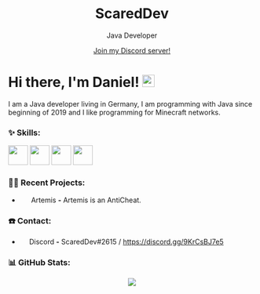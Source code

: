<h1 align="center">ScaredDev</h1>

<p align="center">Java Developer</p>

<a href="https://discord.gg/9KrCsBJ7e5">
  <p align="center">Join my Discord server!</p>
</a>

# Hi there, I'm Daniel! <img src="https://github.com/TheDudeThatCode/TheDudeThatCode/blob/master/Assets/Hi.gif" width="25px">

I am a Java developer living in Germany, I am programming with Java since beginning of 2019 and I like programming for Minecraft networks.

### :sparkles: Skills:
<p align="left">
  <img src="https://user-images.githubusercontent.com/59137634/134815111-4d34bc98-7296-447b-aee3-09acb89f53df.png" height="auto" width="40px">
  <img src="https://user-images.githubusercontent.com/59137634/134814826-56aa49e3-e51e-49ed-83fb-184714f59470.png" height="auto" width="40px">
  <img src="https://user-images.githubusercontent.com/59137634/134815097-2be7ef6a-677a-436f-a796-b45de6a23d35.png" height="40px" width="40px">
  <img src="https://user-images.githubusercontent.com/59137634/134815040-0129a5e4-cae2-434e-b871-c4a19322da58.png" height="auto" width="40px">
</p>

### :technologist: Recent Projects:
- &nbsp;<img src="https://avatars.githubusercontent.com/u/69007781?s=200&v=4" height="15px" width="15px"> Artemis **-** Artemis is an AntiCheat.

### ☎️ Contact:
- <img src="https://user-images.githubusercontent.com/59137634/134815017-6b34169e-c74c-4196-b0fa-1af18e914214.png" width="15px"> Discord **-** ScaredDev#2615 / https://discord.gg/9KrCsBJ7e5

### :bar_chart: GitHub Stats:
<p align="center">
  <img src="https://github-readme-stats.vercel.app/api?username=ScaredDev&show_icons=true&theme=radical" />
</p>
